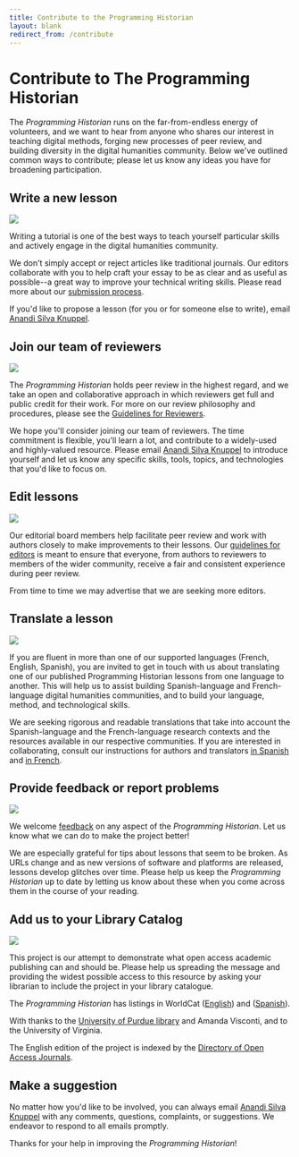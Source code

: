 ```yaml
---
title: Contribute to the Programming Historian
layout: blank
redirect_from: /contribute
---
```


# Contribute to The Programming Historian

The _Programming Historian_ runs on the far-from-endless energy of volunteers, and we want to hear from anyone who shares our interest in teaching digital methods, forging new processes of peer review, and building diversity in the digital humanities community. Below we've outlined common ways to contribute; please let us know any ideas you have for broadening participation.

## Write a new lesson

<img src="{{site.baseurl}}/images/author-sm.png" class="garnish rounded float-right" />

Writing a tutorial is one of the best ways to teach yourself particular skills and actively engage in the digital humanities community.

We don't simply accept or reject articles like traditional journals. Our editors collaborate with you to help craft your essay to be as clear and as useful as possible--a great way to improve your technical writing skills. Please read more about our [submission process][submissions].

If you'd like to propose a lesson (for you or for someone else to write), email <a href="mailto:anandi.silva.knuppel@emory.edu">Anandi Silva Knuppel</a>.

## Join our team of reviewers

<img src="{{site.baseurl}}/images/reviewer-sm.png" class="garnish rounded float-right" />

The _Programming Historian_ holds peer review in the highest regard, and we take an open and collaborative approach in which reviewers get full and public credit for their work. For more on our review philosophy and procedures, please see the [Guidelines for Reviewers][reviewers].

We hope you'll consider joining our team of reviewers. The time commitment is flexible, you'll learn a lot, and contribute to a widely-used and highly-valued resource. Please email <a href="mailto:anandi.silva.knuppel@emory.edu">Anandi Silva Knuppel</a> to introduce yourself and let us know any specific skills, tools, topics, and technologies that you'd like to focus on.


## Edit lessons

<img src="{{site.baseurl}}/gallery/editor-guidelines.png" class="garnish rounded float-right" />


Our editorial board members help facilitate peer review and work with authors closely to make improvements to their lessons. Our [guidelines for editors](editor-guidelines) is meant to ensure that everyone, from authors to reviewers to members of the wider community, receive a fair and consistent experience during peer review.

From time to time we may advertise that we are seeking more editors.

## Translate a lesson

<img src="{{site.baseurl}}/images/translator.png" class="garnish rounded float-right" />

If you are fluent in more than one of our supported languages (French, English, Spanish), you are invited to get in touch with us about translating one of our published Programming Historian lessons from one language to another. This will help us to assist building Spanish-language and French-language digital humanities communities, and to build your language, method, and technological skills.

We are seeking rigorous and readable translations that take into account the Spanish-language and the French-language research contexts and the resources available in our respective communities. If you are interested in collaborating, consult our instructions for authors and translators [in Spanish](/es/guia-para-autores.html) and [in French](/fr/consignes-auteurs.html).

## Provide feedback or report problems

<img src="{{site.baseurl}}/images/reader-sm.png" class="garnish rounded float-right" />

We welcome [feedback](feedback.html) on any aspect of the _Programming Historian_. Let us know what we can do to make the project better!

We are especially grateful for tips about lessons that seem to be broken. As URLs change and as new versions of software and platforms are released, lessons develop glitches over time. Please help us keep the _Programming Historian_ up to date by letting us know about these when you come across them in the course of your reading.


## Add us to your Library Catalog

<img src="{{site.baseurl}}/images/library-catalogue.png" class="garnish float-right" />


This project is our attempt to demonstrate what open access academic publishing can and should be. Please help us spreading the message and providing the widest possible access to this resource by asking your librarian to include the project in your library catalogue.

The _Programming Historian_ has listings in WorldCat ([English](http://www.worldcat.org/title/programming-historian/oclc/951537099))  and ([Spanish](https://www.worldcat.org/title/programming-historian-en-espanol/oclc/1061292935&referer=brief_results)).

With thanks to the [University of Purdue library](http://purdue-primo-prod.hosted.exlibrisgroup.com/primo_library/libweb/action/dlDisplay.do?vid=PURDUE&search_scope=everything&docId=PURDUE_ALMA51671812890001081&fn=permalink) and Amanda Visconti, and to the University of Virginia. 

The English edition of the project is indexed by the [Directory of Open Access Journals](https://doaj.org/toc/2397-2068).


## Make a suggestion

No matter how you'd like to be involved, you can always email <a href="mailto:anandi.silva.knuppel@emory.edu">Anandi Silva Knuppel</a> with any comments, questions, complaints, or suggestions.  We endeavor to respond to all emails promptly.


Thanks for your help in improving the _Programming Historian_!

 [submissions]: {{site.baseurl}}/author-guidelines
 [reviewers]: {{site.baseurl}}/reviewer-guidelines
